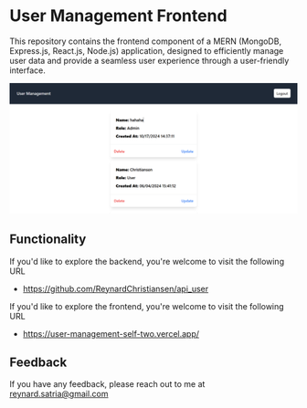 
# User Management Frontend
This repository contains the frontend component of a MERN (MongoDB, Express.js, React.js, Node.js) application, designed to efficiently manage user data and provide a seamless user experience through a user-friendly interface.

![image alt](https://github.com/ReynardChristiansen/User_Management/blob/main/Project.png?raw=true)
## Functionality

If you'd like to explore the backend, you're welcome to visit the following URL
- https://github.com/ReynardChristiansen/api_user

If you'd like to explore the frontend, you're welcome to visit the following URL
- https://user-management-self-two.vercel.app/




## Feedback

If you have any feedback, please reach out to me at reynard.satria@gmail.com

